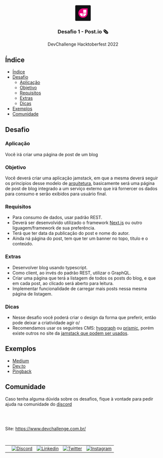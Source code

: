 <br />
<p align="center">
  <img width="10%" align="center" src="./jamstack.svg"/>
  
  <h3 align="center">Desafio 1 - Post.io 🗞️</h3>

  <p align="center">
   DevChallenge Hacktoberfest 2022
  </p>

## Índice

- [Índice](#índice)
- [Desafio](#desafio)
  - [Aplicação](#aplicação)
  - [Objetivo](#objetivo)
  - [Requisitos](#requisitos)
  - [Extras](#extras)
  - [Dicas](#dicas)
- [Exemplos](#exemplos)
- [Comunidade](#comunidade)

## Desafio  

### Aplicação

Você irá criar uma página de post de um blog

### Objetivo

Você deverá criar uma aplicação jamstack, em que a mesma deverá seguir os principios desse modelo de [arquitetura](https://jamstack.org/), basicamente será uma página de post de blog integrado a um serviço externo que irá fornercer os dados para consumo e serão exibidos para usuário final.

### Requisitos

- Para consumo de dados, usar padrão REST.
- Deverá ser desenvolvido utilizado o framework [Next.js](https://nextjs.org/docs) ou outro liguagem/framework de sua preferência.
- Terá que ter data da publicação do post e nome do autor.
- Ainda ná página do post, tem que ter um banner no topo, titulo e o conteúdo.  

### Extras

- Desenvolver blog usando typescript.
- Como client, ao invés do padrão REST, utilizar o GraphQL.
- Criar uma página que terá a listagem de todos os posts do blog, e que em cada post, ao clicado será aberto para leitura.
- Implementar funcionalidade de carregar mais posts nessa mesma página de listagem.

### Dicas

- Nesse desafio você poderá criar o design da forma que preferir, então pode deixar a criatividade agir o/
- Recomendamos usar os seguintes CMS: [hypgraph](https://hygraph.com/) ou [prismic](https://prismic.io/), porém existe outros no site da [jamstack que podem ser usados](https://jamstack.org/headless-cms/).  

## Exemplos

- [Medium](https://medium.com/backticks-tildes/the-s-o-l-i-d-principles-in-pictures-b34ce2f1e898)
- [Dev.to](https://dev.to/jeroendedauw/advice-for-junior-developers-30am)
- [Pingback](https://pingback.com/susanowo/melhores-navegadores)

## Comunidade

Caso tenha alguma dúvida sobre os desafios, fique à vontade para pedir ajuda na comunidade do [discord](https://discord.gg/yvYXhGj)

<br><br>

Site: <https://www.devchallenge.com.br/> 

<br>

<table style="border-color:transparent">
   <th>
    <td>
      <a href="https://discord.gg/yvYXhGj"><img src="https://cdn3.iconfinder.com/data/icons/discord/64/discord_20-512.png" width="30px" height="30px" alt="Discord">      
      </a>
    </td>
    <td>
       <a href="https://www.linkedin.com/company/devchallenge/"><img src="https://cdn3.iconfinder.com/data/icons/glypho-social-and-other-logos/64/logo-linkedin-512.png" width="35px" height="35px"  alt="Linkedin">
      </a>
    </td>
    <td>
      <a href="https://twitter.com/dev_challenge">
        <img src="https://cdn3.iconfinder.com/data/icons/picons-social/57/43-twitter-512.png" width="30px" height="30px" alt="Twitter">
      </a>
    </td>
    <td>
      <a href="https://www.instagram.com/devchallenge/"><img src="https://cdn4.iconfinder.com/data/icons/picons-social/57/38-instagram-3-512.png" width="30px"            height="30px" alt="Instagram">
      </a>
    </td>
   </th>
</table>
